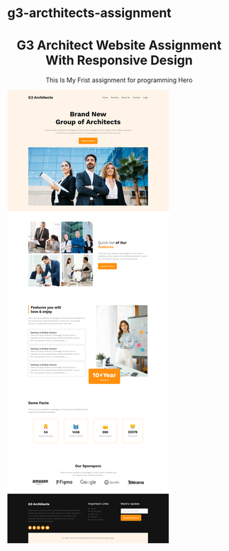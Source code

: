 # g3-arcthitects-assignment

<h1 align="center">G3 Architect Website Assignment With Responsive Design</h1>
<p align="center">This Is My Frist assignment for programming Hero</p>

<img src="./preview-shot.png">
